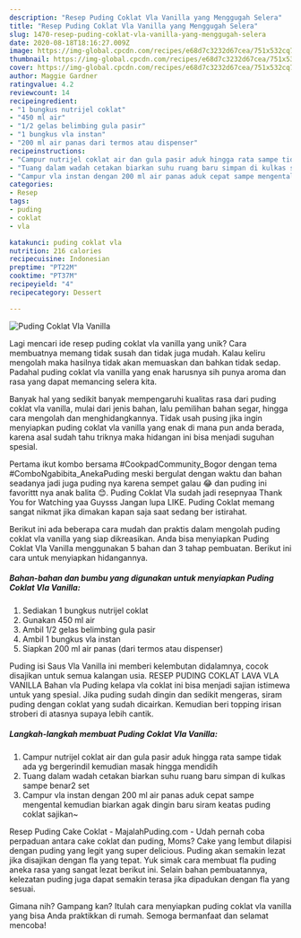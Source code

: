 ```yaml
---
description: "Resep Puding Coklat Vla Vanilla yang Menggugah Selera"
title: "Resep Puding Coklat Vla Vanilla yang Menggugah Selera"
slug: 1470-resep-puding-coklat-vla-vanilla-yang-menggugah-selera
date: 2020-08-18T18:16:27.009Z
image: https://img-global.cpcdn.com/recipes/e68d7c3232d67cea/751x532cq70/puding-coklat-vla-vanilla-foto-resep-utama.jpg
thumbnail: https://img-global.cpcdn.com/recipes/e68d7c3232d67cea/751x532cq70/puding-coklat-vla-vanilla-foto-resep-utama.jpg
cover: https://img-global.cpcdn.com/recipes/e68d7c3232d67cea/751x532cq70/puding-coklat-vla-vanilla-foto-resep-utama.jpg
author: Maggie Gardner
ratingvalue: 4.2
reviewcount: 14
recipeingredient:
- "1 bungkus nutrijel coklat"
- "450 ml air"
- "1/2 gelas belimbing gula pasir"
- "1 bungkus vla instan"
- "200 ml air panas dari termos atau dispenser"
recipeinstructions:
- "Campur nutrijel coklat air dan gula pasir aduk hingga rata sampe tidak ada yg bergerindil kemudian masak hingga mendidih"
- "Tuang dalam wadah cetakan biarkan suhu ruang baru simpan di kulkas sampe benar2 set"
- "Campur vla instan dengan 200 ml air panas aduk cepat sampe mengental kemudian biarkan agak dingin baru siram keatas puding coklat sajikan~"
categories:
- Resep
tags:
- puding
- coklat
- vla

katakunci: puding coklat vla 
nutrition: 216 calories
recipecuisine: Indonesian
preptime: "PT22M"
cooktime: "PT37M"
recipeyield: "4"
recipecategory: Dessert

---
```



![Puding Coklat Vla Vanilla](https://img-global.cpcdn.com/recipes/e68d7c3232d67cea/751x532cq70/puding-coklat-vla-vanilla-foto-resep-utama.jpg)

Lagi mencari ide resep puding coklat vla vanilla yang unik? Cara membuatnya memang tidak susah dan tidak juga mudah. Kalau keliru mengolah maka hasilnya tidak akan memuaskan dan bahkan tidak sedap. Padahal puding coklat vla vanilla yang enak harusnya sih punya aroma dan rasa yang dapat memancing selera kita.

Banyak hal yang sedikit banyak mempengaruhi kualitas rasa dari puding coklat vla vanilla, mulai dari jenis bahan, lalu pemilihan bahan segar, hingga cara mengolah dan menghidangkannya. Tidak usah pusing jika ingin menyiapkan puding coklat vla vanilla yang enak di mana pun anda berada, karena asal sudah tahu triknya maka hidangan ini bisa menjadi suguhan spesial.

Pertama ikut kombo bersama #CookpadCommunity_Bogor dengan tema #ComboNgabibita_AnekaPuding meski bergulat dengan waktu dan bahan seadanya jadi juga puding nya karena sempet galau 😂 dan puding ini favorittt nya anak balita 😊. Puding Coklat Vla sudah jadi resepnyaa Thank You for Watching yaa Guysss Jangan lupa LIKE. Puding Coklat memang sangat nikmat jika dimakan kapan saja saat sedang ber istirahat.


Berikut ini ada beberapa cara mudah dan praktis dalam mengolah puding coklat vla vanilla yang siap dikreasikan. Anda bisa menyiapkan Puding Coklat Vla Vanilla menggunakan 5 bahan dan 3 tahap pembuatan. Berikut ini cara untuk menyiapkan hidangannya.

<!--inarticleads1-->

##### Bahan-bahan dan bumbu yang digunakan untuk menyiapkan Puding Coklat Vla Vanilla:

1. Sediakan 1 bungkus nutrijel coklat
1. Gunakan 450 ml air
1. Ambil 1/2 gelas belimbing gula pasir
1. Ambil 1 bungkus vla instan
1. Siapkan 200 ml air panas (dari termos atau dispenser)


Puding isi Saus Vla Vanilla ini memberi kelembutan didalamnya, cocok disajikan untuk semua kalangan usia. RESEP PUDING COKLAT LAVA VLA VANILLA Bahan vla Puding kelapa vla coklat ini bisa menjadi sajian istimewa untuk yang spesial. Jika puding sudah dingin dan sedikit mengeras, siram puding dengan coklat yang sudah dicairkan. Kemudian beri topping irisan stroberi di atasnya supaya lebih cantik. 

<!--inarticleads2-->

##### Langkah-langkah membuat Puding Coklat Vla Vanilla:

1. Campur nutrijel coklat air dan gula pasir aduk hingga rata sampe tidak ada yg bergerindil kemudian masak hingga mendidih
1. Tuang dalam wadah cetakan biarkan suhu ruang baru simpan di kulkas sampe benar2 set
1. Campur vla instan dengan 200 ml air panas aduk cepat sampe mengental kemudian biarkan agak dingin baru siram keatas puding coklat sajikan~


Resep Puding Cake Coklat - MajalahPuding.com - Udah pernah coba perpaduan antara cake coklat dan puding, Moms? Cake yang lembut dilapisi dengan puding yang legit yang super delicious. Puding akan semakin lezat jika disajikan dengan fla yang tepat. Yuk simak cara membuat fla puding aneka rasa yang sangat lezat berikut ini. Selain bahan pembuatannya, kelezatan puding juga dapat semakin terasa jika dipadukan dengan fla yang sesuai. 

Gimana nih? Gampang kan? Itulah cara menyiapkan puding coklat vla vanilla yang bisa Anda praktikkan di rumah. Semoga bermanfaat dan selamat mencoba!
